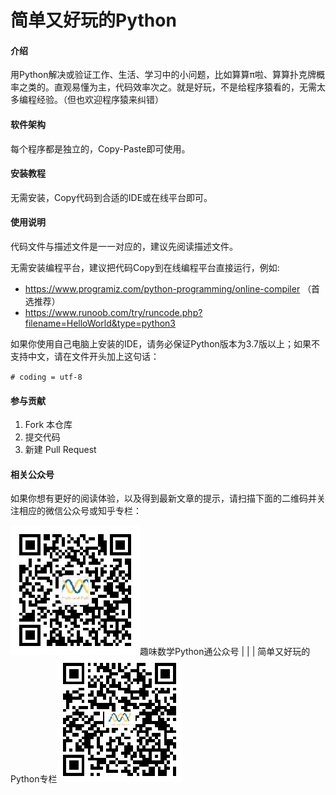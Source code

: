 # 简单又好玩的Python

#### 介绍
用Python解决或验证工作、生活、学习中的小问题，比如算算π啦、算算扑克牌概率之类的。直观易懂为主，代码效率次之。就是好玩，不是给程序猿看的，无需太多编程经验。（但也欢迎程序猿来纠错）

#### 软件架构
每个程序都是独立的，Copy-Paste即可使用。


#### 安装教程

无需安装，Copy代码到合适的IDE或在线平台即可。

#### 使用说明

代码文件与描述文件是一一对应的，建议先阅读描述文件。

无需安装编程平台，建议把代码Copy到在线编程平台直接运行，例如: 

* https://www.programiz.com/python-programming/online-compiler  （首选推荐）
* https://www.runoob.com/try/runcode.php?filename=HelloWorld&type=python3

如果你使用自己电脑上安装的IDE，请务必保证Python版本为3.7版以上；如果不支持中文，请在文件开头加上这句话：

`# coding = utf-8`

#### 参与贡献

1.  Fork 本仓库
2.  提交代码
3.  新建 Pull Request

#### 相关公众号

如果你想有更好的阅读体验，以及得到最新文章的提示，请扫描下面的二维码并关注相应的微信公众号或知乎专栏：

![趣味数学Python通](./img/QRcode_Wechat.jpg)趣味数学Python通公众号 | | | 简单又好玩的Python专栏![简单又好玩的Python专栏](./img/QRcode_Zhihu.jpg)
